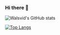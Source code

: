 ### Hi there 👋

![Walsvid's GitHub stats](https://github-readme-stats.vercel.app/api?username=walsvid&count_private=true&show_icons=true&include_all_commits=true)

[![Top Langs](https://github-readme-stats.vercel.app/api/top-langs/?username=walsvid&layout=compact)](https://github.com/anuraghazra/github-readme-stats)


<!--
**walsvid/walsvid** is a ✨ _special_ ✨ repository because its `README.md` (this file) appears on your GitHub profile.

Here are some ideas to get you started:

- 🔭 I’m currently working on ...
- 🌱 I’m currently learning ...
- 👯 I’m looking to collaborate on ...
- 🤔 I’m looking for help with ...
- 💬 Ask me about ...
- 📫 How to reach me: ...
- 😄 Pronouns: ...
- ⚡ Fun fact: ...
-->
